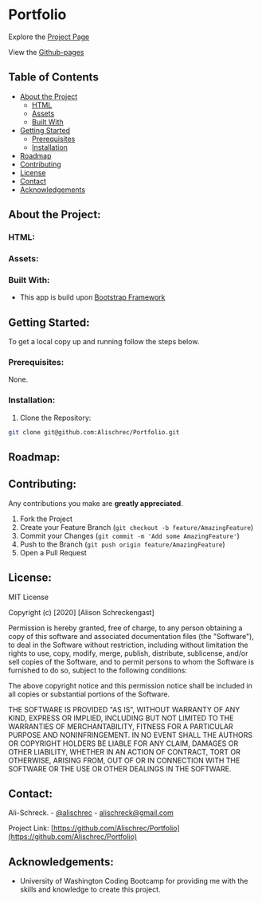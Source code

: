 # Portfolio

Explore the [Project Page](https://github.com/Alischrec/Portfolio)

View the [Github-pages](https://alischrec.github.io/Portfolio/)

## Table of Contents

* [About the Project](#about-the-project)
  * [HTML](#html)
  * [Assets](#Assets)
  * [Built With](#built-with)
* [Getting Started](#getting-started)
  * [Prerequisites](#prerequisites)
  * [Installation](#installation)
* [Roadmap](#roadmap)
* [Contributing](#contributing)
* [License](#License)
* [Contact](#contact)
* [Acknowledgements](#acknowledgements)

## About the Project:
<!-- The focus of this project was to utilize the [Bootstrap Framework](https://getbootstrap.com/) as a base to create a functional, deployed application. The project was to create a working portfolio using Bootstap's grid system while incorporating personal information and images for viewing pleasure.  -->

<!-- ![Project Gif](assets/images/gif.gif) -->

### HTML:
<!-- * [index.html](https://github.com/Alischrec/Portfolio/blob/master/index.html)
* [contact.html](https://github.com/Alischrec/Portfolio/blob/master/contact.html)
* [portfolio.html](https://github.com/Alischrec/Portfolio/blob/master/portfolio.html) -->

### Assets:
<!-- * [style.css](https://github.com/Alischrec/Portfolio/blob/master/assets/css/style.css)
* [images](https://github.com/Alischrec/Portfolio/tree/master/assets/images) -->

### Built With:
* This app is build upon [Bootstrap Framework](https://getbootstrap.com/)

## Getting Started:
To get a local copy up and running follow the steps below.

### Prerequisites:
None.

### Installation:
1. Clone the Repository:
```sh
git clone git@github.com:Alischrec/Portfolio.git
```

## Roadmap:
<!-- Currently no known issues, but track track [open issues](https://github.com/Alischrec/Portfolio/issues ) for proposed features (and known issues) in the future. -->


## Contributing:
Any contributions you make are **greatly appreciated**.

1. Fork the Project
2. Create your Feature Branch (`git checkout -b feature/AmazingFeature`)
3. Commit your Changes (`git commit -m 'Add some AmazingFeature'`)
4. Push to the Branch (`git push origin feature/AmazingFeature`)
5. Open a Pull Request

## License:

MIT License

Copyright (c) [2020] [Alison Schreckengast]

Permission is hereby granted, free of charge, to any person obtaining a copy
of this software and associated documentation files (the "Software"), to deal
in the Software without restriction, including without limitation the rights
to use, copy, modify, merge, publish, distribute, sublicense, and/or sell
copies of the Software, and to permit persons to whom the Software is
furnished to do so, subject to the following conditions:

The above copyright notice and this permission notice shall be included in all
copies or substantial portions of the Software.

THE SOFTWARE IS PROVIDED "AS IS", WITHOUT WARRANTY OF ANY KIND, EXPRESS OR
IMPLIED, INCLUDING BUT NOT LIMITED TO THE WARRANTIES OF MERCHANTABILITY,
FITNESS FOR A PARTICULAR PURPOSE AND NONINFRINGEMENT. IN NO EVENT SHALL THE
AUTHORS OR COPYRIGHT HOLDERS BE LIABLE FOR ANY CLAIM, DAMAGES OR OTHER
LIABILITY, WHETHER IN AN ACTION OF CONTRACT, TORT OR OTHERWISE, ARISING FROM,
OUT OF OR IN CONNECTION WITH THE SOFTWARE OR THE USE OR OTHER DEALINGS IN THE
SOFTWARE.

## Contact:
Ali-Schreck. - [@alischrec](https://www.instagram.com/alischrec) - alischreck@gmail.com

Project Link: [https://github.com/Alischrec/Portfolio](https://github.com/Alischrec/Portfolio)

## Acknowledgements: 
* University of Washington Coding Bootcamp for providing me with the skills and knowledge to create this project. 
